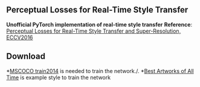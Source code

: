 Perceptual Losses for Real-Time Style Transfer
---
**Unofficial PyTorch implementation of real-time style transfer**
**Reference**: [Perceptual Losses for Real-Time Style Transfer and Super-Resolution, ECCV2016](https://arxiv.org/abs/1603.08155)

Download
---
*[MSCOCO train2014](http://cocodataset.org/#download) is needed to train the network./.
*[Best Artworks of All Time](https://www.kaggle.com/datasets/ikarus777/best-artworks-of-all-time) is example style to train the network

